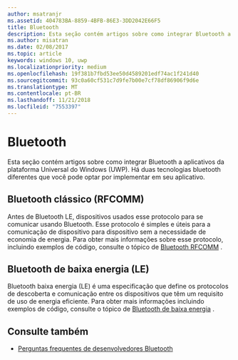 ```yaml
---
author: msatranjr
ms.assetid: 404783BA-8859-4BFB-86E3-3DD2042E66F5
title: Bluetooth
description: Esta seção contém artigos sobre como integrar Bluetooth a aplicativos UWP (Plataforma Universal do Windows), incluindo como usar RFCOMM, GATT e anúncios LE (baixa energia).
ms.author: misatran
ms.date: 02/08/2017
ms.topic: article
keywords: windows 10, uwp
ms.localizationpriority: medium
ms.openlocfilehash: 19f381b7fbd53ee50d4589201edf74ac1f241d40
ms.sourcegitcommit: 93c0a60cf531c7d9fe7b00e7cf78df86906f9d6e
ms.translationtype: MT
ms.contentlocale: pt-BR
ms.lasthandoff: 11/21/2018
ms.locfileid: "7553397"
---
```

# <a name="bluetooth"></a>Bluetooth
Esta seção contém artigos sobre como integrar Bluetooth a aplicativos da plataforma Universal do Windows (UWP). Há duas tecnologias bluetooth diferentes que você pode optar por implementar em seu aplicativo.

## <a name="classic-bluetooth-rfcomm"></a>Bluetooth clássico (RFCOMM)
Antes de Bluetooth LE, dispositivos usados esse protocolo para se comunicar usando Bluetooth. Esse protocolo é simples e úteis para a comunicação de dispositivo para dispositivo sem a necessidade de economia de energia. Para obter mais informações sobre esse protocolo, incluindo exemplos de código, consulte o tópico de [Bluetooth RFCOMM](send-or-receive-files-with-rfcomm.md) .

## <a name="bluetooth-low-energy-le"></a>Bluetooth de baixa energia (LE)
Bluetooth baixa energia (LE) é uma especificação que define os protocolos de descoberta e comunicação entre os dispositivos que têm um requisito de uso de energia eficiente. Para obter mais informações incluindo exemplos de código, consulte o tópico de [Bluetooth de baixa energia](bluetooth-low-energy-overview.md) .

## <a name="see-also"></a>Consulte também
- [Perguntas frequentes de desenvolvedores Bluetooth](bluetooth-dev-faq.md)